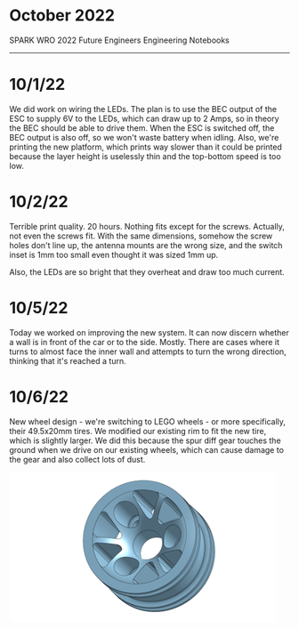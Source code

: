 # October 2022
SPARK WRO 2022 Future Engineers Engineering Notebooks

***

# 10/1/22
We did work on wiring the LEDs. The plan is to use the BEC output of the ESC to supply 6V to the LEDs, which can draw up to 2 Amps, so in theory the BEC should be able to drive them. When the ESC is switched off, the BEC output is also off, so we won't waste battery when idling. Also, we're printing the new platform, which prints way slower than it could be printed because the layer height is uselessly thin and the top-bottom speed is too low.

# 10/2/22
Terrible print quality. 20 hours. Nothing fits except for the screws. Actually, not even the screws fit. With the same dimensions, somehow the screw holes don't line up, the antenna mounts are the wrong size, and the switch inset is 1mm too small even thought it was sized 1mm up.

Also, the LEDs are so bright that they overheat and draw too much current.

# 10/5/22
Today we worked on improving the new system. It can now discern whether a wall is in front of the car or to the side. Mostly. There are cases where it turns to almost face the inner wall and attempts to turn the wrong direction, thinking that it's reached a turn.

# 10/6/22
New wheel design - we're switching to LEGO wheels - or more specifically, their 49.5x20mm tires. We modified our existing rim to fit the new tire, which is slightly larger. We did this because the spur diff gear touches the ground when we drive on our existing wheels, which can cause damage to the gear and also collect lots of dust.

![wheel v3](./October/10-6-22-a.png)